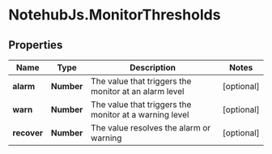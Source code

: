 # NotehubJs.MonitorThresholds

## Properties

| Name        | Type       | Description                                            | Notes      |
| ----------- | ---------- | ------------------------------------------------------ | ---------- |
| **alarm**   | **Number** | The value that triggers the monitor at an alarm level  | [optional] |
| **warn**    | **Number** | The value that triggers the monitor at a warning level | [optional] |
| **recover** | **Number** | The value resolves the alarm or warning                | [optional] |
